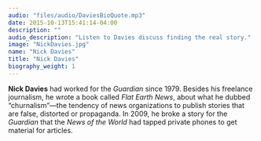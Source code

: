 ```yaml
---
audio: "files/audio/DaviesBioQuote.mp3"
date: 2015-10-13T15:41:14-04:00
description: ""
audio_description: "Listen to Davies discuss finding the real story."
image: "NickDavies.jpg"
name: "Nick Davies"
title: "Nick Davies" 
biography_weight: 1
---
```


**Nick Davies** had worked for the *Guardian* since 1979. Besides his 
freelance journalism, he wrote a book called *Flat Earth News*, about what 
he dubbed &ldquo;churnalism&rdquo;&mdash;the tendency of news organizations to publish 
stories that are false, distorted or propaganda. In 2009, he broke a story for the 
*Guardian* that the *News of the World* had tapped private phones 
to get material for articles.
